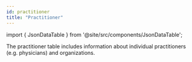 ```yaml
---
id: practitioner
title: "Practitioner"
---
```


import { JsonDataTable } from '@site/src/components/JsonDataTable';

The practitioner table includes information about individual practitioners (e.g. physicians) and organizations.  

<JsonDataTable jsonPath="nodes.model\.the_tuva_project\.core__practitioner.columns" />